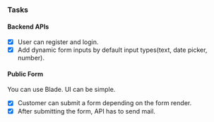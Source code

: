 ### Tasks

#### Backend APIs
- [x] User can register and login.
- [x] Add dynamic form inputs by default input types(text, date picker, number).

#### Public Form
You can use Blade. UI can be simple.

- [x] Customer can submit a form depending on the form render.
- [x] After submitting the form, API has to send mail.
